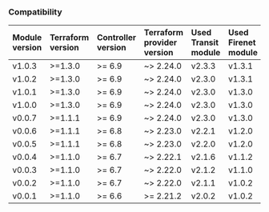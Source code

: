 ### Compatibility
Module version | Terraform version | Controller version | Terraform provider version | Used Transit module | Used Firenet module
:--- | :--- | :--- | :--- | :--- | :---
v1.0.3 | >=1.3.0 | >= 6.9 | ~> 2.24.0 | v2.3.3 | v1.3.1
v1.0.2 | >=1.3.0 | >= 6.9 | ~> 2.24.0 | v2.3.0 | v1.3.1
v1.0.1 | >=1.3.0 | >= 6.9 | ~> 2.24.0 | v2.3.0 | v1.3.0
v1.0.0 | >=1.3.0 | >= 6.9 | ~> 2.24.0 | v2.3.0 | v1.3.0
v0.0.7 | >=1.1.1 | >= 6.9 | ~> 2.24.0 | v2.3.0 | v1.3.0
v0.0.6 | >=1.1.1 | >= 6.8 | ~> 2.23.0 | v2.2.1 | v1.2.0
v0.0.5 | >=1.1.1 | >= 6.8 | ~> 2.23.0 | v2.2.0 | v1.2.0
v0.0.4 | >=1.1.0 | >= 6.7 | ~> 2.22.1 | v2.1.6 | v1.1.2
v0.0.3 | >=1.1.0 | >= 6.7 | ~> 2.22.0 | v2.1.2 | v1.1.0
v0.0.2 | >=1.1.0 | >= 6.7 | ~> 2.22.0 | v2.1.1 | v1.0.2
v0.0.1 | >=1.1.0 | >= 6.6 | >= 2.21.2 | v2.0.2 | v1.0.2